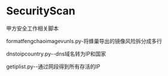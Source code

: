 # SecurityScan
甲方安全工作相关脚本


formatfengchaoimagevunls.py-将蜂巢导出的镜像风险拆分成多行

dnstoipcountry.py--dns域名转为IP和国家

getiplist.py--通过网段得到所有存活的IP
